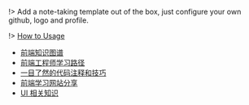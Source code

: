 
!> Add a note-taking template out of the box, just configure your own github, logo and profile.

!> [How to Usage](https://github.com/Rain120/study-notes/tree/note-template)

- [前端知识图谱](knowledge-map/fe_knowledge_map.md)
- [前端工程师学习路径](knowledge-map/feer.md)
- [一目了然的代码注释和技巧](knowledge-map/code-annotation.md)
- [前端学习网站分享](knowledge-map/fe-website.md)
- [UI 相关知识](knowledge-map/ui.md)

